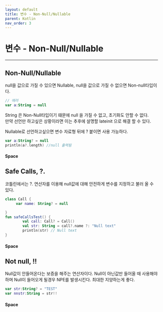 ```yaml
---
layout: default
title: 변수 - Non-Null/Nullable
parent: Kotlin
nav_order: 3
---
```

# 변수 - Non-Null/Nullable
---

## Non-Null/Nullable
null을 값으로 가질 수 있으면 Nullable, null을 값으로 가질 수 없으면 Non-null타입이다.
```kotlin
// 에러     
var a:String = null
```
String 은 Non-Null타입이기 떄문에 null 을 가질 수 없고, 초기화도 안할 수 없다.  
만약 선언만 하고싶은 상황이라면 이는 추후에 설명할 lateinit 으로 해결 할 수 있다.

Nullable로 선언하고싶으면 변수 자료형 뒤에 ? 붙이면 사용 가능하다.
```kotlin
var a:String? = null
println(a?.length) //null 출력됨    
```  
####  Space

## Safe Calls, ?. 
코틀린에서는 ?. 연산자를 이용해 null값에 대해 안전하게 변수를 지정하고 불러 올 수 있다.
```kotlin
class Call {
     var name: String? = null

}
fun safeCallsTest() {
        val call: Call? = Call()
        val str: String = call?.name ?: "Null text"
        println(str) // Null text
}
```
####  Space

## Not null, !!
Null값이 안들어온다는 보증을 해주는 연산자이다.
Null이 아닌값만 들어올 때 사용해야 하며 Null이 들어오게 될경우 NPE를 발생시킨다. 최대한 지양하는게 좋다.
```kotlin
var str:String? = "TEST"
var nnstr:String = str!!
```
####  Space
